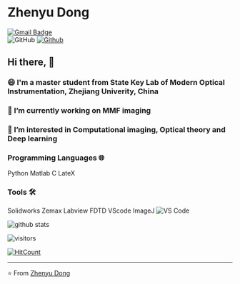 # Zhenyu Dong
[![Gmail Badge](https://img.shields.io/badge/-kevinzjudzy@gmail.com-c14438?style=flat-square&logo=Gmail&logoColor=white&link=mailto:kevinzjudzy@gmail.com)](mailto:kevinzjudzy@gmail.com)  
![GitHub](https://img.shields.io/badge/-@MrDongZhenyu-181717?style=flat-square&logo=github)
[![Github](https://camo.githubusercontent.com/3f5a17ab56610b19378b1c3fcc589c330e4c7bec/68747470733a2f2f696d672e736869656c64732e696f2f62616467652f2d4769744875622d3138313731373f7374796c653d666c61742d737175617265266c6f676f3d676974687562)](https://github.com/MrDongZhenyu)
## Hi there, 👋
### 😄 I'm a master student from State Key Lab of Modern Optical Instrumentation, Zhejiang Univerity, China
### 🔭 I’m currently working on MMF imaging
### 🌱 I’m interested in Computational imaging, Optical theory and Deep learning

### Programming Languages 🌐
Python Matlab C LateX
### Tools 🛠️
Solidworks Zemax Labview FDTD VScode ImageJ
![VS Code](http://img.shields.io/badge/-VS%20Code-007ACC?style=flat-square&logo=visual-studio-code&logoColor=ffffff)

![github stats](https://github-readme-stats.vercel.app/api?username=MrDongZhenyu&show_icons=true)

![visitors](https://visitor-badge.glitch.me/badge?page_id=MrDongZhenyu.MrDongZhenyu) 

[![HitCount](http://hits.dwyl.com/MrDongZhenyu/MrDongZhenyu.svg)](http://hits.dwyl.com/MrDongZhenyu/MrDongZhenyu)

---

⭐️ From [Zhenyu Dong](https://github.com/MrDongZhenyu)
